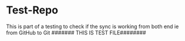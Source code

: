 # Test-Repo
This is part of a testing to check if the sync is working from both end ie from GitHub to Git 
####### THIS IS TEST FILE########
